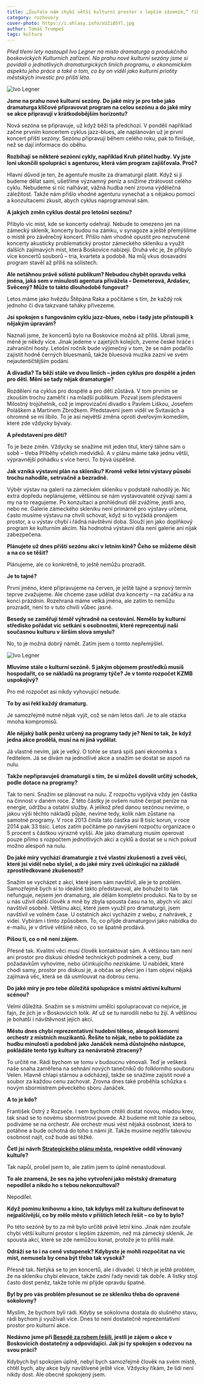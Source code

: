 ```yaml
---
title: „Zoufale nám chybí větší kulturní prostor s lepším zázemím,“ říká dramaturg KZMB Ivo Legner.
category: rozhovory
cover-photo: https://i.ohlasy.info/xU2i85Yl.jpg
author: Tomáš Trumpeš
tags: kultura
---
```


*Před třemi lety nastoupil Ivo Legner na místo dramaturga a produkčního boskovických Kulturních zařízení. Na prahu nové kulturní sezóny jsme si povídali o jednotlivých dramaturgických liniích programu, o ekonomickém aspektu jeho práce a také o tom, co by on viděl jako kulturní priotity městských investic pro příští léta.*

<img src="https://i.ohlasy.info/w83bVw4.jpg" alt="Ivo Legner" class="img-responsive" data-author="Tomáš Znamenáček">

**Jsme na prahu nové kulturní sezóny. Do jaké míry je pro tebe jako dramaturga klíčové připravovat program na celou sezónu a do jaké míry se akce připravují v krátkodobějším horizontu?**

Nová sezóna se připravuje, už když běží ta předchozí. V pondělí například začne prvním koncertem cyklus jazz–blues, ale naplánován už je první koncert příští sezóny. Sezónu připravuji během celého roku, pak to finišuje, než se dají informace do oběhu. 

**Rozbíhají se některé sezónní cykly, například Kruh přátel hudby. Vy jste loni ukončili spolupráci s agenturou, která vám program zajišťovala. Proč?**

Hlavní důvod je ten, že agentuře musíte za dramaturgii platit. Když si ji budeme dělat sami, ušetříme významný peníz a snížíme ztrátovost celého cyklu. Nebudeme si nic nalhávat, vážná hudba není zrovna výdělečná záležitost. Takže nám přišlo vhodné agenturu vynechat a s nějakou pomocí a konzultacemi zkusit, abych cyklus naprogramoval sám.

**A jakých změn cyklus dostál pro letošní sezónu?**

Přibylo víc míst, kde se koncerty odehrají. Nebude to omezeno jen na zámecký skleník, koncerty budou na zámku, v synagoze a ještě přemýšlíme o místě pro závěrečný koncert. Přišlo nám vhodné opustit pro nezvučené koncerty akusticky problematický prostor zámeckého skleníku a využít dalších zajímavých míst, která Boskovice nabízejí. Druhá věc je, že přibylo více koncertů souborů – tria, kvarteta a podobě. Na můj vkus dosavadní program stavěl až příliš na sólistech.

**Ale netáhnou právě sólisté publikum? Nebudou chybět opravdu velká jména, jaká sem v minulosti agentura přivážela – Demeterová, Ardašev, Svěcený? Může to takto dlouhodobě fungovat?**

Letos máme jako hvězdu Štěpána Raka a počítáme s tím, že každý rok jednoho či dva takzvané taháky přivezeme. 

**Jsi spokojen s fungováním cyklu jazz–blues, nebo i tady jste přistoupili k nějakým úpravám?**

Naznali jsme, že koncertů bylo na Boskovice možná až příliš. Ubrali jsme, méně je někdy více. Jinak jedeme v zajetých kolejích, zveme české hráče i zahraniční hosty. Letošní ročník bude výjimečný v tom, že se nám podařilo zajistit hodně černých bluesmanů, takže bluesová muzika zazní ve svém nejautentičtějším podání.

**A divadla? Ta běží stále ve dvou liniích – jeden cyklus pro dospělé a jeden pro děti. Mění se tady nějak dramaturgie?**

Rozdělení na cyklus pro dospělé a pro děti zůstává. V tom prvním se zkouším trochu zaměřit i na mladší publikum. Pozval jsem představení Milostný trojúhelník, což je improvizační divadlo s Pavlem Liškou, Josefem Poláškem a Martinem Zbrožkem. Představení jsem viděl ve Svitavách a ohromně se mi líbilo. To je asi největší změna oproti dveřovým komediím, které zde vždycky bývaly. 

**A představení pro děti?**

To je beze změn. Vždycky se snažíme mít jeden titul, který táhne sám o sobě – třeba Příběhy včelích medvídků. A v plánu máme také jednu větší, výpravnější pohádku s více herci. To bývá úspěšné.

**Jak vzniká výstavní plán na skleníku? Kromě velké letní výstavy působí trochu nahodile, setrvačně a bezradně.**

Výběr výstav na galerii na zámeckém skleníku v podstatě nahodilý je. Nic extra dopředu neplánujeme, většinou se nám vystavovatelé ozývají sami a my na to reagujeme. Po konzultaci a prohlédnutí děl zvážíme, jestli ano, nebo ne. Galerie zámeckého skleníku není primárně pro výstavy určena, často musíme výstavu na chvíli schovat, když si to vyžádá pronájem prostor, a u výstav chybí i řádná návštěvní doba. Slouží jen jako doplňkový program ke kulturním akcím. Na hodnotná výstavní díla není galerie ani nijak zabezpečena.

**Plánujete už dnes příští sezónu akcí v letním kině? Čeho se můžeme děsit a na co se těšit?**

Plánujeme, ale co konkrétně, to ještě nemůžu prozradit.

**Je to tajné?**

První jméno, které připravujeme na červen, je ještě tajné a srpnový termín teprve zvažujeme. Ale chceme zase udělat dva koncerty – na začátku a na konci prázdnin. Rozehraná máme velká jména, ale zatím to nemůžu prozradit, není to v tuto chvíli vůbec jasné.

**Besedy se zaměřují téměř výhradně na cestování. Nemělo by kulturní středisko pořádat víc setkání s osobnostmi, které reprezentují naši současnou kulturu v širším slova smyslu?**

No, to je možná dobrý námět. Zatím jsem o tomto nepřemýšlel.

<img src="https://i.ohlasy.info/6LAnjvd.jpg" alt="Ivo Legner" class="img-responsive" data-author="Tomáš Znamenáček">

**Mluvíme stále o kulturní sezóně. S jakým objemem prostředků musíš hospodařit, co se nákladů na programy týče? Je v tomto rozpočet KZMB uspokojivý?**

Pro mě rozpočet asi nikdy vyhovující nebude.

**To by asi řekl každý dramaturg.**

Je samozřejmě nutné nějak vyjít, což se nám letos daří. Je to ale otázka mnoha kompromisů.

**Ale nějaký balík peněz určený na programy tady je? Není to tak, že když jedna akce prodělá, musí na ni jiná vydělat.**

Já vlastně nevím, jak je velký. O tohle se stará spíš paní ekonomka s ředitelem. Já se dívám na jednotlivé akce a snažím se dostat se aspoň na nulu. 

**Takže nepřipravuješ dramaturgii s tím, že si můžeš dovolit určitý schodek, podle dotace na programy?**

Tak to není. Snažím se plánovat na nulu. Z rozpočtu vyplývá vždy jen částka na činnost v daném roce. Z této částky je ovšem nutné čerpat peníze na energie, údržbu a ostatní služby. A jelikož před danou sezónou nevíme, o jakou výši těchto nákladů půjde, nevíme tedy, kolik nám zůstane na samotné programy. V roce 2013 činila tato částka asi 8 tisíc korun, v roce 2014 pak 33 tisíc. Letos zatím počítáme po navýšení rozpočtu organizace o 5 procent s částkou výrazně vyšší. Ale jako dramaturg musím operovat pouze přímo s rozpočtem jednotlivých akcí a cyklů a dostat se u nich pokud možno alespoň na nulu.

**Do jaké míry vychází dramaturgie z tvé vlastní zkušenosti a zveš věci, které jsi viděl nebo slyšel, a do jaké míry zveš účinkující na základě zprostředkované zkušenosti?**

Snažím se vycházet z akcí, které jsem sám navštívil, ale je to problém. Samozřejmě bych si to ideálně takto představoval, ale bohužel to tak nefunguje, nejsem jen dramaturg, ale dělám kompletní produkci. Na to by se u nás uživil další člověk a mně by zbyla spousta času na to, abych víc akcí navštívil osobně. Většinu akcí, které jsem využil pro dramaturgii, jsem navštívil ve volném čase. U ostatních akcí vycházím z webu, z nahrávek, z videí. Vybírám i tímto způsobem. To, co přijde dramaturgovi jako nabídka do e-mailu, je v drtivé většině něco, co se špatně prodává. 

**Píšou ti, co o ně není zájem.**

Přesně tak. Kvalitní věci musí člověk kontaktovat sám. A většinou tam není ani prostor pro diskusi ohledně technických podmínek a ceny, buď požadavkům vyhovíme, nebo účinkujícího nezískáme. U nabídek, které chodí samy, prostor pro diskusi je, a občas se přeci jen i tam objeví nějaká zajímavá věc, která se dá usmlouvat na dobrou cenu.

**Do jaké míry je pro tebe důležitá spolupráce s místní aktivní kulturní scénou?**

Velmi důležitá. Snažím se s místními umělci spolupracovat co nejvíce, je fajn, že jich je v Boskovicích tolik. Ať už se tu narodili nebo tu žijí. A většinou je bohatší i návštěvnost jejich akcí. 

**Městu dnes chybí reprezentativní hudební těleso, alespoň komorní orchestr z místních muzikantů. Řešíte to nějak, nebo to pokládáte za hudbu minulosti a podobně jako Janáček nemá důstojného nástupce, pokládáte tento typ kultury za nenávratně ztracený?**

To určitě ne. Rádi bychom se tomu v budoucnu věnovali. Teď je veškerá naše snaha zaměřena na sehnání nových tanečníků do folklorního souboru Velen. Hlavně chlapi stárnou a odcházejí, takže se snažíme zajistit nové a soubor za každou cenu zachovat. Zrovna dnes také proběhla schůzka s novým sbormistrem pěveckého sboru Janáček.

**A to je kdo?**

František Ostrý z Rozseče. I sem bychom chtěli dostat novou, mladou krev, tak snad se to novému sbormistrovi povede. Až budeme mít tohle za sebou, podíváme se na orchestr. Ale orchestr musí vést nějaká osobnost, která to potáhne a bude ochotná do toho s námi jít. Takže musíme nejdřív takovou osobnost najít, což bude asi těžké.

**Četl jsi návrh [Strategického plánu města](/clanky/2015/08/strategicky-plan.html), respektive oddíl věnovaný kultuře?**

Tak napůl, prošel jsem to, ale zatím jsem to úplně nenastudoval.

**To ale znamená, že ses na jeho vytvoření jako městský dramaturg nepodílel a nikdo ho s tebou nekonzultoval?**

Nepodílel.

**Když pominu knihovnu a kino, tak kdybys měl za kulturu definovat to nejpalčivější, co by mělo město v příštích letech řešit – co by to bylo?**

Po této sezóně by to za mě bylo určitě právě letní kino. Jinak nám zoufale chybí větší kulturní prostor s lepším zázemím, než má zámecký skleník. Je spousta akcí, které se zde nemůžou konat, protože je to příliš malé.

**Odráží se to i na ceně vstupenek? Kdybyste je mohli rozpočítat na víc míst, nemusela by cena být třeba tak vysoká?**

Přesně tak. Netýká se to jen koncertů, ale i divadel. U těch je ještě problém, že na skleníku chybí elevace, takže zadní řady nevidí tak dobře. A lístky stojí často dost peněz, takže tohle mi přijde opravdu špatné.

**Byl by pro vás problém přesunout se ze skleníku třeba do opravené sokolovny?**

Myslím, že bychom byli rádi. Kdyby se sokolovna dostala do slušného stavu, rádi bychom ji využívali více. Dnes to není dostatečně reprezentativní prostor pro kulturní akce.

**Nedávno jsme při [Besedě za rohem řešili](/clanky/2015/05/beseda-kultura.html), jestli je zájem o akce v Boskovicích dostatečný a odpovídající. Jak jsi ty spokojen s odezvou na svou práci?**

Kdybych byl spokojen úplně, nebyl bych samozřejmě člověk na svém místě, chtěl bych, aby akce byly navštívené ještě více. Vždycky říkám, že lidí není nikdy dost. Ale obecně spokojený jsem.
